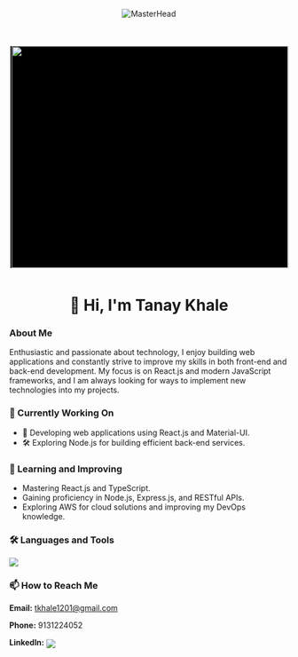 <!-- MasterHead Image -->
<p align="center">
    <img src="https://maruf001-mt.github.io/Premium-Delivery/web.gif" alt="MasterHead">
</p>

<!-- Image Container -->
<div style="
    display: flex; 
    justify-content: center; 
    align-items: center; 
    height: 400px; 
    width: 500px; 
    background-color: black; 
    margin: 50px auto; 
    position: relative;">
    <img align="right" height=400 width=500 
    src="https://camo.githubusercontent.com/4d9f5ecceb711eec6e2018f38a5677dc657c9738d4a65ba3b928c41c0a45b439/68747470733a2f2f6d69726f2e6d656469756d2e636f6d2f6d61782f313336302f302a37513379765349765f7430696f4a2d5a2e676966"></img>
</div>

<!-- Heading -->
<h1 style="text-align: center;">👋 Hi, I'm Tanay Khale</h1>

<!-- About Me -->
<h3>About Me</h3>
<p>Enthusiastic and passionate about technology, I enjoy building web applications and constantly strive to improve my skills in both front-end and back-end development.  
My focus is on React.js and modern JavaScript frameworks, and I am always looking for ways to implement new technologies into my projects.</p>

<!-- Current Work -->
<h3>🔭 Currently Working On</h3>
<ul>
    <li>🚀 Developing web applications using React.js and Material-UI.</li>
    <li>🛠 Exploring Node.js for building efficient back-end services.</li>
</ul>

<!-- Learning and Improvement -->
<h3>🌱 Learning and Improving</h3>
<ul>
    <li>Mastering React.js and TypeScript.</li>
    <li>Gaining proficiency in Node.js, Express.js, and RESTful APIs.</li>
    <li>Exploring AWS for cloud solutions and improving my DevOps knowledge.</li>
</ul>

<!-- Languages and Tools -->
<h3>🛠 Languages and Tools</h3>
<p align="left">
    <img src="https://skillicons.dev/icons?i=html,css,js,ts,react,materialui,vite,nodejs,aws,bootstrap,c,cpp,java,mongodb,mysql,spring,figma,firebase,git,github" />
   
</p>

<!-- Contact Info -->
<h3>📫 How to Reach Me</h3>
<p>
    <strong>Email:</strong> <a href="mailto:tkhale1201@gmail.com">tkhale1201@gmail.com</a>
</p>
<p>
    <strong>Phone:</strong> 9131224052
</p>
<p>
    <strong>LinkedIn:</strong>  
    <a href="https://linkedin.com/in/tanay-khale12">
        <img align="center" src="https://skillicons.dev/icons?i=linkedin" />
    </a>
</p>
